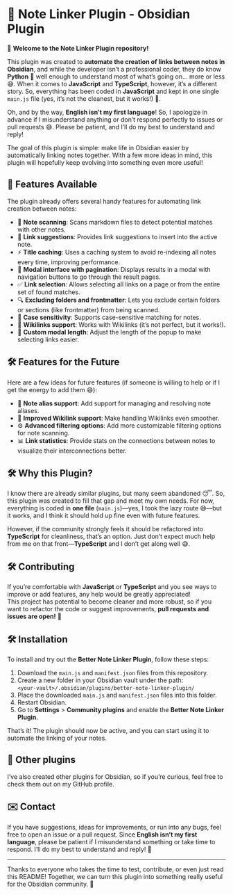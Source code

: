 # 📄 Note Linker Plugin - Obsidian Plugin

👋 **Welcome to the Note Linker Plugin repository!**

This plugin was created to **automate the creation of links between notes in Obsidian**, and while the developer isn’t a professional coder, they do know **Python** 🐍 well enough to understand most of what’s going on... more or less 😅. When it comes to **JavaScript** and **TypeScript**, however, it’s a different story. So, everything has been coded in **JavaScript** and kept in one single `main.js` file (yes, it’s not the cleanest, but it works!) 🥲.

Oh, and by the way, **English isn’t my first language**! So, I apologize in advance if I misunderstand anything or don’t respond perfectly to issues or pull requests 😅. Please be patient, and I’ll do my best to understand and reply!

The goal of this plugin is simple: make life in Obsidian easier by automatically linking notes together. With a few more ideas in mind, this plugin will hopefully keep evolving into something even more useful!

## 🚀 Features Available

The plugin already offers several handy features for automating link creation between notes:

- 📝 **Note scanning**: Scans markdown files to detect potential matches with other notes.
- 🔗 **Link suggestions**: Provides link suggestions to insert into the active note.
- ⚡ **Title caching**: Uses a caching system to avoid re-indexing all notes every time, improving performance.
- 📄 **Modal interface with pagination**: Displays results in a modal with navigation buttons to go through the result pages.
- ✅ **Link selection**: Allows selecting all links on a page or from the entire set of found matches.
- 🔍 **Excluding folders and frontmatter**: Lets you exclude certain folders or sections (like frontmatter) from being scanned.
- 🔡 **Case sensitivity**: Supports case-sensitive matching for notes.
- 🔗 **Wikilinks support**: Works with Wikilinks (it’s not perfect, but it works!).
- 📏 **Custom modal length**: Adjust the length of the popup to make selecting links easier.

## 🛠️ Features for the Future

Here are a few ideas for future features (if someone is willing to help or if I get the energy to add them 😄):

- 📝 **Note alias support**: Add support for managing and resolving note aliases.
- 🔗 **Improved Wikilink support**: Make handling Wikilinks even smoother.
- ⚙️ **Advanced filtering options**: Add more customizable filtering options for note scanning.
- 📊 **Link statistics**: Provide stats on the connections between notes to visualize their interconnections better.

## 🛠️ Why this Plugin?

I know there are already similar plugins, but many seem abandoned 😴. So, this plugin was created to fill that gap and meet my own needs. For now, everything is coded in **one file** (`main.js`)—yes, I took the lazy route 😅—but it works, and I think it should hold up fine even with future features.

However, if the community strongly feels it should be refactored into **TypeScript** for cleanliness, that’s an option. Just don’t expect much help from me on that front—**TypeScript** and I don’t get along well 😅.

## 🛠️ Contributing

If you’re comfortable with **JavaScript** or **TypeScript** and you see ways to improve or add features, any help would be greatly appreciated!  
This project has potential to become cleaner and more robust, so if you want to refactor the code or suggest improvements, **pull requests and issues are open!** 🎉

## 🛠️ Installation

To install and try out the **Better Note Linker Plugin**, follow these steps:

1. Download the `main.js` and `manifest.json` files from this repository.
2. Create a new folder in your Obsidian vault under the path:  
   `<your-vault>/.obsidian/plugins/better-note-linker-plugin/`
3. Place the downloaded `main.js` and `manifest.json` files into this folder.
4. Restart Obsidian.
5. Go to **Settings** > **Community plugins** and enable the **Better Note Linker Plugin**.

That’s it! The plugin should now be active, and you can start using it to automate the linking of your notes.

## 🔗 Other plugins

I’ve also created other plugins for Obsidian, so if you’re curious, feel free to check them out on my GitHub profile.

## ✉️ Contact

If you have suggestions, ideas for improvements, or run into any bugs, feel free to open an issue or a pull request. Since **English isn’t my first language**, please be patient if I misunderstand something or take time to respond. I’ll do my best to understand and reply! 🤞

---

Thanks to everyone who takes the time to test, contribute, or even just read this README! Together, we can turn this plugin into something really useful for the Obsidian community. 💪

